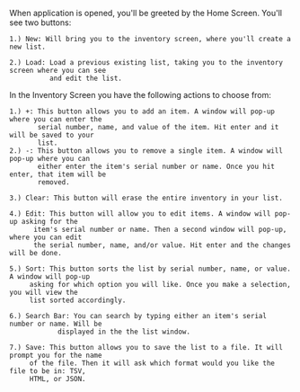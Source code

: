 When application is opened, you'll be greeted by the Home Screen.
You'll see two buttons:

	1.) New: Will bring you to the inventory screen, where you'll create a new list.

	2.) Load: Load a previous existing list, taking you to the inventory screen where you can see 	
	          and edit the list.

In the Inventory Screen you have the following actions to choose from:

	1.) +: This button allows you to add an item. A window will pop-up where you can enter the 
 	       serial number, name, and value of the item. Hit enter and it will be saved to your 	
  	       list.
	2.) -: This button allows you to remove a single item. A window will pop-up where you can 
	       either enter the item's serial number or name. Once you hit enter, that item will be 	
	       removed.

	3.) Clear: This button will erase the entire inventory in your list.

	4.) Edit: This button will allow you to edit items. A window will pop-up asking for the 	
		  item's serial number or name. Then a second window will pop-up, where you can edit 
		  the serial number, name, and/or value. Hit enter and the changes will be done. 

	5.) Sort: This button sorts the list by serial number, name, or value. A window will pop-up
		 asking for which option you will like. Once you make a selection, you will view the
		 list sorted accordingly. 

	6.) Search Bar: You can search by typing either an item's serial number or name. Will be 	
		        displayed in the the list window.

	7.) Save: This button allows you to save the list to a file. It will prompt you for the name
		 of the file. Then it will ask which format would you like the file to be in: TSV, 	
		 HTML, or JSON.
